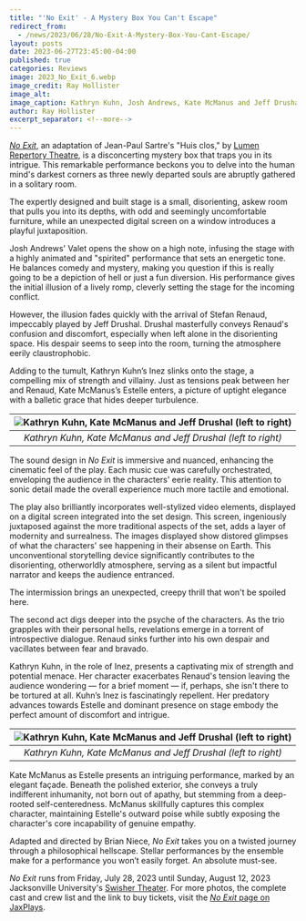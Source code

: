 ```yaml
---
title: "'No Exit' - A Mystery Box You Can't Escape"
redirect_from: 
  - /news/2023/06/28/No-Exit-A-Mystery-Box-You-Cant-Escape/
layout: posts
date: 2023-06-27T23:45:00-04:00
published: true
categories: Reviews
image: 2023_No_Exit_6.webp
image_credit: Ray Hollister
image_alt: 
image_caption: Kathryn Kuhn, Josh Andrews, Kate McManus and Jeff Drushal (left to right)
author: Ray Hollister
excerpt_separator: <!--more-->
---
```

[*No Exit*](/productions/2023-no-exit/), an adaptation of Jean-Paul Sartre's "Huis clos," by [Lumen Repertory Theatre](/theatres/lumen-repertory-theatre/), is a disconcerting mystery box that traps you in its intrigue. This remarkable performance beckons you to delve into the human mind's darkest corners as three newly departed souls are abruptly gathered in a solitary room.
<!--more-->

The expertly designed and built stage is a small, disorienting, askew room that pulls you into its depths, with odd and seemingly uncomfortable furniture, while an unexpected digital screen on a window introduces a playful juxtaposition.

Josh Andrews' Valet opens the show on a high note, infusing the stage with a highly animated and "spirited" performance that sets an energetic tone. He balances comedy and mystery, making you question if this is really going to be a depiction of hell or just a fun diversion. His performance gives the initial illusion of a lively romp, cleverly setting the stage for the incoming conflict.

However, the illusion fades quickly with the arrival of Stefan Renaud, impeccably played by Jeff Drushal. Drushal masterfully conveys Renaud's confusion and discomfort, especially when left alone in the disorienting space. His despair seems to seep into the room, turning the atmosphere eerily claustrophobic.

Adding to the tumult, Kathryn Kuhn’s Inez slinks onto the stage, a compelling mix of strength and villainy. Just as tensions peak between her and Renaud, Kate McManus’s Estelle enters, a picture of uptight elegance with a balletic grace that hides deeper turbulence.

| ![Kathryn Kuhn, Kate McManus and Jeff Drushal (left to right)](/wiki/media/photos/2023_No_Exit_3.webp) |
|:--:| 
| *Kathryn Kuhn, Kate McManus and Jeff Drushal (left to right)* |

The sound design in *No Exit* is immersive and nuanced, enhancing the cinematic feel of the play. Each music cue was carefully orchestrated, enveloping the audience in the characters' eerie reality. This attention to sonic detail made the overall experience much more tactile and emotional. 

The play also brilliantly incorporates well-stylized video elements, displayed on a digital screen integrated into the set design. This screen, ingeniously juxtaposed against the more traditional aspects of the set, adds a layer of modernity and surrealness. The images displayed show distored glimpses of what the characters' see happening in their absense on Earth. This unconventional storytelling device significantly contributes to the disorienting, otherworldly atmosphere, serving as a silent but impactful narrator and keeps the audience entranced.

The intermission brings an unexpected, creepy thrill that won't be spoiled here.

The second act digs deeper into the psyche of the characters. As the trio grapples with their personal hells, revelations emerge in a torrent of introspective dialogue. Renaud sinks further into his own despair and vacillates between fear and bravado.

Kathryn Kuhn, in the role of Inez, presents a captivating mix of strength and potential menace. Her character exacerbates Renaud's tension leaving the audience wondering — for a brief moment — if, perhaps, she isn't there to be tortured at all. Kuhn’s Inez is fascinatingly repellent. Her predatory advances towards Estelle and dominant presence on stage embody the perfect amount of discomfort and intrigue.

| ![Kathryn Kuhn, Kate McManus and Jeff Drushal (left to right)](/wiki/media/photos/2023_No_Exit_4.webp) |
|:--:| 
| *Kathryn Kuhn, Kate McManus and Jeff Drushal (left to right)* |

Kate McManus as Estelle presents an intriguing performance, marked by an elegant façade. Beneath the polished exterior, she conveys a truly indifferent inhumanity, not born out of apathy, but stemming from a deep-rooted self-centeredness. McManus skillfully captures this complex character, maintaining Estelle's outward poise while subtly exposing the character's core incapability of genuine empathy.

Adapted and directed by Brian Niece, *No Exit* takes you on a twisted journey through a philosophical hellscape. Stellar performances by the ensemble make for a performance you won’t easily forget. An absolute must-see.

*No Exit* runs from Friday, July 28, 2023 until Sunday, August 12, 2023 Jacksonville University's [Swisher Theater](/venues/swisher-theater/). For more photos, the complete cast and crew list and the link to buy tickets, visit the [*No Exit* page on JaxPlays](/productions/2023-no-exit/).